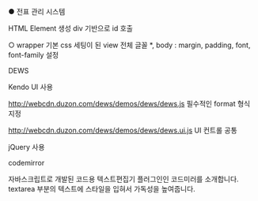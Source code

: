 ● 전표 관리 시스템

HTML Element 생성
div 기반으로 id 호출

○ wrapper
기본 css 세팅이 된 view
전체 글꼴
*, body : margin, padding, font, font-family 설정



















DEWS

Kendo UI 사용

http://webcdn.duzon.com/dews/demos/dews/dews.js
필수적인 format 형식 지정

http://webcdn.duzon.com/dews/demos/dews/dews.ui.js
UI 컨트롤 공통

jQuery 사용

codemirror

자바스크립트로 개발된 코드용 텍스트편집기 플러그인인 코드미러를 소개합니다.
textarea 부분의 텍스트에 스타일을 입혀서 가독성을 높여줍니다.



















